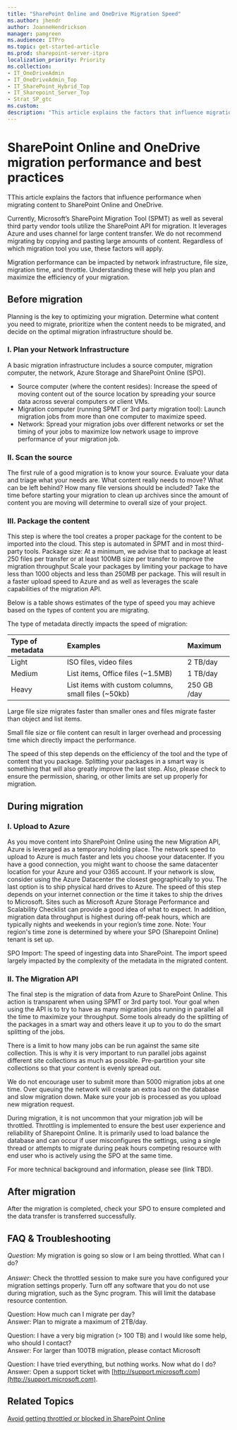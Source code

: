 ```yaml
---
title: "SharePoint Online and OneDrive Migration Speed"
ms.author: jhendr
author: JoanneHendrickson
manager: pamgreen
ms.audience: ITPro
ms.topic: get-started-article
ms.prod: sharepoint-server-itpro
localization_priority: Priority
ms.collection:
- IT_OneDriveAdmin
- IT_OneDriveAdmin_Top
- IT_SharePoint_Hybrid_Top
- IT_Sharepoint_Server_Top
- Strat_SP_gtc
ms.custom: 
description: "This article explains the factors that influence migration speed at each phase while using the SharePoint Online Migration API ."
---
```


# SharePoint Online and OneDrive migration performance and best practices 

TThis article explains the factors that influence performance when migrating content to SharePoint Online and OneDrive.

Currently, Microsoft’s SharePoint Migration Tool (SPMT) as well as several third party vendor tools utilize the SharePoint API for migration. It leverages Azure and uses channel for large content transfer. We do not recommend migrating by copying and pasting large amounts of content.  Regardless of which migration tool you use, these factors will apply.

Migration performance can be impacted by network infrastructure, file size, migration time, and throttle. Understanding these will help you plan and maximize the efficiency of your migration.


  
## Before migration

Planning is the key to optimizing your migration.  Determine what content you need to migrate,  prioritize when the content needs to be migrated, and decide on the optimal migration infrastructure should be. 

### I. Plan your Network Infrastructure
A basic migration infrastructure includes a source computer, migration computer, the network, Azure Storage and SharePoint Online (SPO).

- Source computer (where the content resides): 	Increase the speed of moving content out of the source location by spreading your source data across several computers or client VMs.
- Migration computer (running SPMT or 3rd party migration tool): Launch migration jobs from more than one computer to maximize speed.
- Network:	Spread your migration jobs over different networks or set the timing of your jobs to maximize low network usage to improve performance of your migration job.

### II. Scan the source

The first rule of a good migration is to know your source. Evaluate your data and triage what your needs are. What content really needs to move? What can be left behind? How many file versions should be included?
Take the time before starting your migration to clean up archives since the amount of content you are moving will determine to overall size of your project.

### III. Package the content
This step is where  the tool creates a proper package for the content to be imported into the cloud. This step is automated in SPMT and in most third-party tools. 
Package size: At a minimum, we advise that to package at least 250 files per transfer or at least 100MB size per transfer to improve the migration throughput Scale your packages by limiting your package to have less than 1000 objects and less than 250MB per package. This will result in a faster upload speed to Azure and as well as leverages the scale capabilities of the migration API. 

Below is a table shows estimates of the type of speed you may achieve based on the types of content you are migrating.  

The type of metadata directly impacts the speed of migration:
  
|**Type of metadata**|**Examples**|**Maximum**|
|:-----|:-----|:-----|
|Light  <br/> |ISO files, video files  <br/> |2 TB/day  <br/> |
|Medium  <br/> |List items, Office files (~1.5MB)  <br/> |1 TB/day  <br/> |
|Heavy  <br/> |List items with custom columns, small files (~50kb)  <br/> |250 GB /day  <br/> |

Large file size migrates faster than smaller ones and files migrate faster than object and list items.
 
Small file size or file content can result in larger overhead and processing time which directly impact the performance. 

The speed of this step depends on the efficiency of the tool and the type of content that you package. Splitting your packages in a smart way is something that will also greatly improve the last step. Also, please check to ensure the permission, sharing, or other limits are set up properly for migration.  

## During migration


### I. Upload to Azure
As you move content into SharePoint Online using the new Migration API, Azure is leveraged as a temporary holding place. The network speed to upload to Azure is much faster and lets you choose your datacenter. If you have a good connection, you might want to choose the same datacenter location for your Azure and your O365 account. If your network is slow, consider using the Azure Datacenter the closest geographically to you. The last option is to ship physical hard drives to Azure. The speed of this step depends on your internet connection or the time it takes to ship the drives to Microsoft. Sites such as Microsoft Azure Storage Performance and Scalability Checklist can provide a good idea of what to expect.  In addition, migration data throughput is highest during off-peak hours, which are typically nights and weekends in your region’s time zone.  Note:  Your region's time zone is determined by where your SPO (Sharepoint Online) tenant is set up.

SPO Import: The speed of ingesting data into SharePoint. The import speed largely impacted by the complexity of the metadata in the migrated content.

### II. The Migration API

The final step is the migration of data from Azure to SharePoint Online. This action is transparent when using SPMT or 3rd party tool.
Your goal when using the API is to try to have as many migration jobs running in parallel all the time to maximize your throughput. Some tools already do the splitting of the packages in a smart way and others leave it up to you to do the smart splitting of the jobs.
 
There is a limit to how many jobs can be run against the same site collection. This is why it is very important to run parallel jobs against different site collections as much as possible. Pre-partition your site collections so that your content is evenly spread out.

We do not encourage user to submit more than 5000 migration jobs at one time. Over queuing the network will create an extra load on the database and slow migration down. Make sure your job is processed as you upload new migration request.

During migration, it is not uncommon that your migration job will be throttled. Throttling is implemented to ensure the best user experience and reliability of Sharepoint Online. It is primarily used to load balance the database and can occur if user misconfigures the settings, using a single thread or attempts to migrate during peak hours competing resource with end user who is actively using the SPO at the same time.  

For more technical background and information, please see (link TBD).
## After migration
After the migration is completed, check your SPO to ensure completed and the data transfer is transferred successfully.

## FAQ & Troubleshooting


*Question:* My migration is going so slow or I am being throttled.  What can I do?</br></br>
*Answer:* Check the throttled session to make sure you have configured your migration settings properly. Turn off any software that you do not use during migration, such as the Sync program. This will limit the database resource contention.</br>


Question: How much can I migrate per day?</br>
Answer:   Plan to migrate a maximum of 2TB/day.


Question:  I have a very big migration (> 100 TB) and I would like some help, who should I contact?</br>
Answer:   For larger than 100TB migration, please contact Microsoft

Question: I have tried everything, but nothing works. Now what do I do?</br>
Answer:   Open a support ticket with [http://support.microsoft.com](http://support.microsoft.com). 



## Related Topics

[Avoid getting throttled or blocked in SharePoint Online](http://go.microsoft.com/fwlink/?LinkID=619858&amp;clcid=0x409)
  

